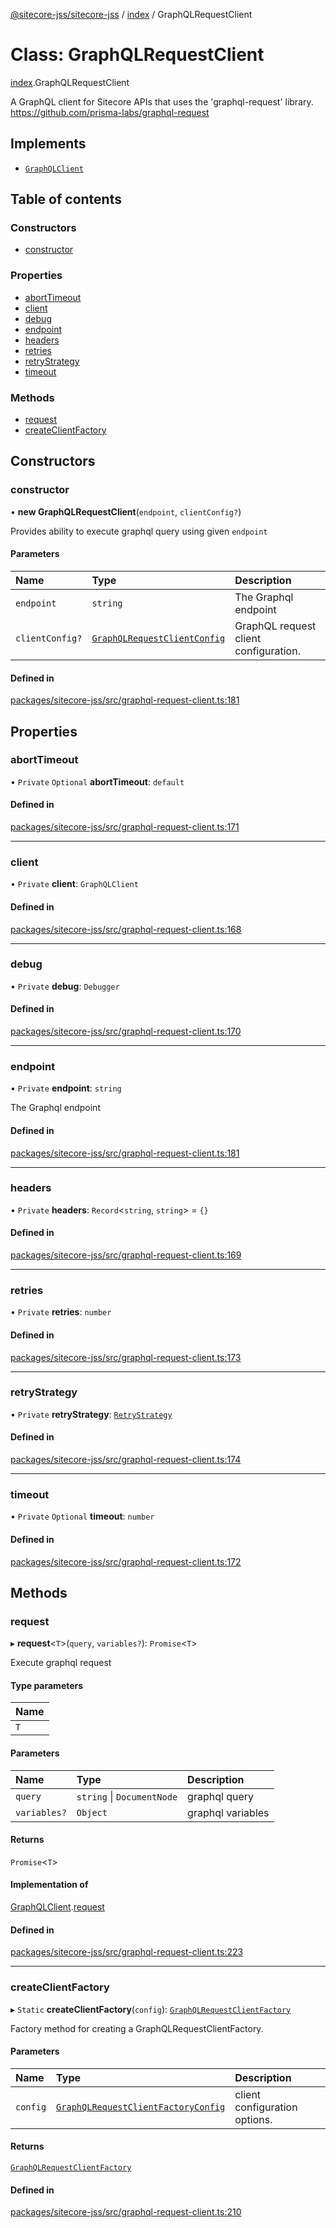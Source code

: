 [@sitecore-jss/sitecore-jss](../README.md) / [index](../modules/index.md) / GraphQLRequestClient

# Class: GraphQLRequestClient

[index](../modules/index.md).GraphQLRequestClient

A GraphQL client for Sitecore APIs that uses the 'graphql-request' library.
https://github.com/prisma-labs/graphql-request

## Implements

- [`GraphQLClient`](../interfaces/index.GraphQLClient.md)

## Table of contents

### Constructors

- [constructor](index.GraphQLRequestClient.md#constructor)

### Properties

- [abortTimeout](index.GraphQLRequestClient.md#aborttimeout)
- [client](index.GraphQLRequestClient.md#client)
- [debug](index.GraphQLRequestClient.md#debug)
- [endpoint](index.GraphQLRequestClient.md#endpoint)
- [headers](index.GraphQLRequestClient.md#headers)
- [retries](index.GraphQLRequestClient.md#retries)
- [retryStrategy](index.GraphQLRequestClient.md#retrystrategy)
- [timeout](index.GraphQLRequestClient.md#timeout)

### Methods

- [request](index.GraphQLRequestClient.md#request)
- [createClientFactory](index.GraphQLRequestClient.md#createclientfactory)

## Constructors

### constructor

• **new GraphQLRequestClient**(`endpoint`, `clientConfig?`)

Provides ability to execute graphql query using given `endpoint`

#### Parameters

| Name | Type | Description |
| :------ | :------ | :------ |
| `endpoint` | `string` | The Graphql endpoint |
| `clientConfig?` | [`GraphQLRequestClientConfig`](../modules/index.md#graphqlrequestclientconfig) | GraphQL request client configuration. |

#### Defined in

[packages/sitecore-jss/src/graphql-request-client.ts:181](https://github.com/Sitecore/jss/blob/9d39c164e/packages/sitecore-jss/src/graphql-request-client.ts#L181)

## Properties

### abortTimeout

• `Private` `Optional` **abortTimeout**: `default`

#### Defined in

[packages/sitecore-jss/src/graphql-request-client.ts:171](https://github.com/Sitecore/jss/blob/9d39c164e/packages/sitecore-jss/src/graphql-request-client.ts#L171)

___

### client

• `Private` **client**: `GraphQLClient`

#### Defined in

[packages/sitecore-jss/src/graphql-request-client.ts:168](https://github.com/Sitecore/jss/blob/9d39c164e/packages/sitecore-jss/src/graphql-request-client.ts#L168)

___

### debug

• `Private` **debug**: `Debugger`

#### Defined in

[packages/sitecore-jss/src/graphql-request-client.ts:170](https://github.com/Sitecore/jss/blob/9d39c164e/packages/sitecore-jss/src/graphql-request-client.ts#L170)

___

### endpoint

• `Private` **endpoint**: `string`

The Graphql endpoint

#### Defined in

[packages/sitecore-jss/src/graphql-request-client.ts:181](https://github.com/Sitecore/jss/blob/9d39c164e/packages/sitecore-jss/src/graphql-request-client.ts#L181)

___

### headers

• `Private` **headers**: `Record`\<`string`, `string`\> = `{}`

#### Defined in

[packages/sitecore-jss/src/graphql-request-client.ts:169](https://github.com/Sitecore/jss/blob/9d39c164e/packages/sitecore-jss/src/graphql-request-client.ts#L169)

___

### retries

• `Private` **retries**: `number`

#### Defined in

[packages/sitecore-jss/src/graphql-request-client.ts:173](https://github.com/Sitecore/jss/blob/9d39c164e/packages/sitecore-jss/src/graphql-request-client.ts#L173)

___

### retryStrategy

• `Private` **retryStrategy**: [`RetryStrategy`](../interfaces/index.RetryStrategy.md)

#### Defined in

[packages/sitecore-jss/src/graphql-request-client.ts:174](https://github.com/Sitecore/jss/blob/9d39c164e/packages/sitecore-jss/src/graphql-request-client.ts#L174)

___

### timeout

• `Private` `Optional` **timeout**: `number`

#### Defined in

[packages/sitecore-jss/src/graphql-request-client.ts:172](https://github.com/Sitecore/jss/blob/9d39c164e/packages/sitecore-jss/src/graphql-request-client.ts#L172)

## Methods

### request

▸ **request**\<`T`\>(`query`, `variables?`): `Promise`\<`T`\>

Execute graphql request

#### Type parameters

| Name |
| :------ |
| `T` |

#### Parameters

| Name | Type | Description |
| :------ | :------ | :------ |
| `query` | `string` \| `DocumentNode` | graphql query |
| `variables?` | `Object` | graphql variables |

#### Returns

`Promise`\<`T`\>

#### Implementation of

[GraphQLClient](../interfaces/index.GraphQLClient.md).[request](../interfaces/index.GraphQLClient.md#request)

#### Defined in

[packages/sitecore-jss/src/graphql-request-client.ts:223](https://github.com/Sitecore/jss/blob/9d39c164e/packages/sitecore-jss/src/graphql-request-client.ts#L223)

___

### createClientFactory

▸ `Static` **createClientFactory**(`config`): [`GraphQLRequestClientFactory`](../modules/index.md#graphqlrequestclientfactory)

Factory method for creating a GraphQLRequestClientFactory.

#### Parameters

| Name | Type | Description |
| :------ | :------ | :------ |
| `config` | [`GraphQLRequestClientFactoryConfig`](../modules/index.md#graphqlrequestclientfactoryconfig) | client configuration options. |

#### Returns

[`GraphQLRequestClientFactory`](../modules/index.md#graphqlrequestclientfactory)

#### Defined in

[packages/sitecore-jss/src/graphql-request-client.ts:210](https://github.com/Sitecore/jss/blob/9d39c164e/packages/sitecore-jss/src/graphql-request-client.ts#L210)
